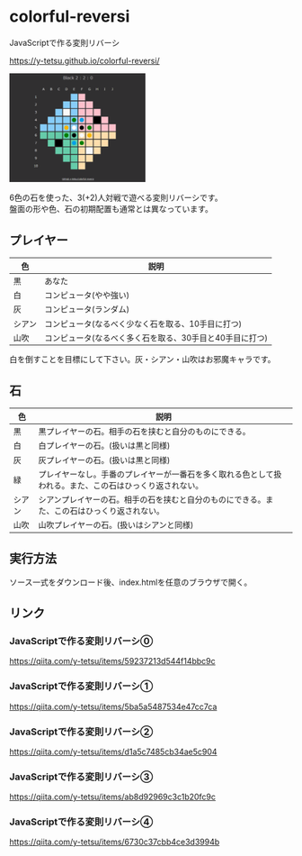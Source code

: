 # colorful-reversi
JavaScriptで作る変則リバーシ

https://y-tetsu.github.io/colorful-reversi/

<img src="image/demo4.gif" width="48%">

6色の石を使った、3(+2)人対戦で遊べる変則リバーシです。<br>
盤面の形や色、石の初期配置も通常とは異なっています。<br>

## プレイヤー
|色 |説明 |
|---|---|
|黒 |あなた |
|白 |コンピュータ(やや強い) |
|灰 |コンピュータ(ランダム) |
|シアン |コンピュータ(なるべく少なく石を取る、10手目に打つ) |
|山吹 |コンピュータ(なるべく多く石を取る、30手目と40手目に打つ) |

白を倒すことを目標にして下さい。灰・シアン・山吹はお邪魔キャラです。

## 石
|色 |説明 |
|---|---|
|黒 |黒プレイヤーの石。相手の石を挟むと自分のものにできる。 |
|白 |白プレイヤーの石。(扱いは黒と同様) |
|灰 |灰プレイヤーの石。(扱いは黒と同様) |
|緑 |プレイヤーなし。手番のプレイヤーが一番石を多く取れる色として扱われる。また、この石はひっくり返されない。 |
|シアン |シアンプレイヤーの石。相手の石を挟むと自分のものにできる。また、この石はひっくり返されない。 |
|山吹 |山吹プレイヤーの石。(扱いはシアンと同様) |

## 実行方法
ソース一式をダウンロード後、index.htmlを任意のブラウザで開く。<br>

## リンク
### JavaScriptで作る変則リバーシ⓪
https://qiita.com/y-tetsu/items/59237213d544f14bbc9c
### JavaScriptで作る変則リバーシ①
https://qiita.com/y-tetsu/items/5ba5a5487534e47cc7ca
### JavaScriptで作る変則リバーシ②
https://qiita.com/y-tetsu/items/d1a5c7485cb34ae5c904
### JavaScriptで作る変則リバーシ③
https://qiita.com/y-tetsu/items/ab8d92969c3c1b20fc9c
### JavaScriptで作る変則リバーシ④
https://qiita.com/y-tetsu/items/6730c37cbb4ce3d3994b
